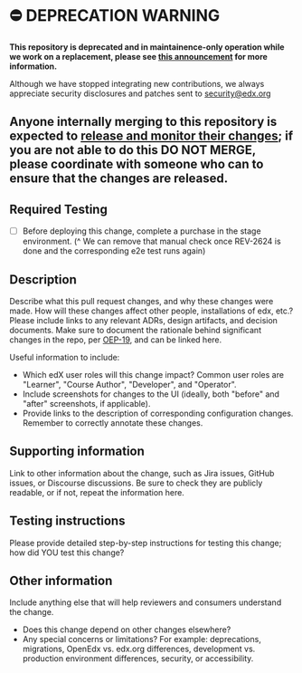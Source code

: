 # ⛔️ DEPRECATION WARNING

**This repository is deprecated and in maintainence-only operation while we work on a replacement, please see [this announcement](https://discuss.openedx.org/t/deprecation-removal-ecommerce-service-depr-22/6839) for more information.**

Although we have stopped integrating new contributions, we always appreciate security disclosures and patches sent to [security@edx.org](mailto:security@edx.org)

<!--
Please give the pull request a short but descriptive title.

Use this template as a guide. Omit sections that don't apply. You may link to information rather than copy it.
-->

## Anyone internally merging to this repository is expected to [release and monitor their changes](https://openedx.atlassian.net/wiki/spaces/RS/pages/1835106870/How+to+contribute+to+our+repositories); if you are not able to do this DO NOT MERGE, please coordinate with someone who can to ensure that the changes are released.

## Required Testing
- [ ] Before deploying this change, complete a purchase in the stage environment. 
(^ We can remove that manual check once REV-2624 is done and the corresponding e2e test runs again)

## Description

Describe what this pull request changes, and why these changes were made. How will these changes affect other people, installations of edx, etc.?
Please include links to any relevant ADRs, design artifacts, and decision documents. Make sure to document the rationale behind significant changes in the repo, per [OEP-19](https://open-edx-proposals.readthedocs.io/en/latest/oep-0019-bp-developer-documentation.html), and can be
linked here.

Useful information to include:
- Which edX user roles will this change impact? Common user roles are "Learner", "Course Author", "Developer", and "Operator".
- Include screenshots for changes to the UI (ideally, both "before" and "after" screenshots, if applicable).
- Provide links to the description of corresponding configuration changes. Remember to correctly annotate these changes.

## Supporting information

Link to other information about the change, such as Jira issues, GitHub issues, or Discourse discussions.
Be sure to check they are publicly readable, or if not, repeat the information here.

## Testing instructions

Please provide detailed step-by-step instructions for testing this change; how did YOU test this change?

## Other information

Include anything else that will help reviewers and consumers understand the change.
- Does this change depend on other changes elsewhere?
- Any special concerns or limitations? For example: deprecations, migrations, OpenEdx vs. edx.org differences, development vs. production environment differences, security, or accessibility.
